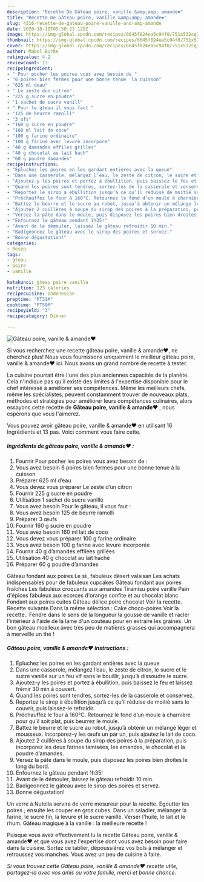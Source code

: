 ```yaml
---
description: "Recette De Gâteau poire, vanille &amp;amp; amande❤"
title: "Recette De Gâteau poire, vanille &amp;amp; amande❤"
slug: 4316-recette-de-gateau-poire-vanille-and-amp-amande
date: 2020-10-18T05:50:23.128Z
image: https://img-global.cpcdn.com/recipes/6645f824ea5c94f0/751x532cq70/gateau-poire-vanille-amande❤-photo-principale-de-la-recette.jpg
thumbnail: https://img-global.cpcdn.com/recipes/6645f824ea5c94f0/751x532cq70/gateau-poire-vanille-amande❤-photo-principale-de-la-recette.jpg
cover: https://img-global.cpcdn.com/recipes/6645f824ea5c94f0/751x532cq70/gateau-poire-vanille-amande❤-photo-principale-de-la-recette.jpg
author: Mabel Burke
ratingvalue: 4.2
reviewcount: 13
recipeingredient:
- " Pour pocher les poires vous avez besoin de "
- "6 poires bien fermes pour une bonne tenue  la cuisson"
- "625 ml deau"
- " Le zeste dun citron"
- "225 g sucre en poudre"
- "1 sachet de sucre vanill"
- " Pour le gteau il vous faut "
- "125 de beurre ramolli"
- "3 ufs"
- "160 g sucre en poudre"
- "160 ml lait de coco"
- "100 g farine ordinaire"
- "100 g farine avec levure incorpore"
- "40 g damandes effiles grilles"
- "40 g chocolat au lait hach"
- "60 g poudre damandes"
recipeinstructions:
- "Épluchez les poires en les gardant entières avec la queue"
- "Dans une casserole, mélangez l’eau, le zeste de citron, le sucre et le sucre vanillé sur un feu vif sans le bouillir, jusqu’à dissoudre le sucre."
- "Ajoutez-y les poires et portez à ébullition, puis baissez le feu et laissez frémir 30 min à couvert."
- "Quand les poires sont tendres, sortez-les de la casserole et conservez."
- "Reportez le sirop à ébullition jusqu’à ce qu’il réduise de moitié sans le couvrir, puis laissez-le refroidir."
- "Préchauffez le four à 160°C. Retournez le fond d’un moule à charnière pour qu’il soit plat, puis beurrez le moule."
- "Battez le beurre et le sucre au robot, jusqu’à obtenir un mélange léger et mousseux. Incorporez-y les œufs un par un, puis ajoutez le lait de coco."
- "Ajoutez 2 cuillères à soupe du sirop des poires à la préparation, puis incorporez les deux farines tamisées, les amandes, le chocolat et la poudre d’amandes."
- "Versez la pâte dans le moule, puis disposez les poires bien droites le long du bord."
- "Enfournez le gâteau pendant 1h35!"
- "Avant de le démouler, laissez le gâteau refroidir 10 min."
- "Badigeonnez le gâteau avec le sirop des poires et servez."
- "Bonne dégustation!"
categories:
- Resep
tags:
- gteau
- poire
- vanille

katakunci: gteau poire vanille 
nutrition: 123 calories
recipecuisine: Indonesian
preptime: "PT31M"
cooktime: "PT59M"
recipeyield: "3"
recipecategory: Dinner

---
```



![Gâteau poire, vanille &amp; amande❤](https://img-global.cpcdn.com/recipes/6645f824ea5c94f0/751x532cq70/gateau-poire-vanille-amande❤-photo-principale-de-la-recette.jpg)

Si vous recherchez une recette gâteau poire, vanille &amp; amande❤, ne cherchez plus! Nous vous fournissons uniquement le meilleur gâteau poire, vanille &amp; amande❤ ici. Nous avons un grand nombre de recette à tester.

La cuisine pourrait être l'une des plus anciennes capacités de la planète. Cela n'indique pas qu'il existe des limites à l'expertise disponible pour le chef intéressé à améliorer ses compétences. Même les meilleurs chefs, même les spécialistes, peuvent constamment trouver de nouveaux plats, méthodes et stratégies pour améliorer leurs compétences culinaires, alors essayons cette recette de <strong> Gâteau poire, vanille &amp; amande❤ </strong>, nous espérons que vous l'aimerez.

<!--inarticleads1-->

Vous pouvez avoir gâteau poire, vanille &amp; amande❤ en utilisant 16 Ingrédients et 13 pas. Voici comment vous faire cette.

##### Ingrédients de gâteau poire, vanille &amp; amande❤ :

1. Fournir  Pour pocher les poires vous avez besoin de :
1. Vous avez besoin 6 poires bien fermes pour une bonne tenue à la cuisson
1. Préparer 625 ml d’eau
1. Vous devez vous préparer  Le zeste d’un citron
1. Fournir 225 g sucre en poudre
1. Utilisation 1 sachet de sucre vanillé
1. Vous avez besoin  Pour le gâteau, il vous faut :
1. Vous avez besoin 125 de beurre ramolli
1. Préparer 3 œufs
1. Fournir 160 g sucre en poudre
1. Vous avez besoin 160 ml lait de coco
1. Vous devez vous préparer 100 g farine ordinaire
1. Vous avez besoin 100 g farine avec levure incorporée
1. Fournir 40 g d’amandes effilées grillées
1. Utilisation 40 g chocolat au lait haché
1. Préparer 60 g poudre d’amandes


Gâteau fondant aux poires Le sii, fabuleux désert valaisan Les achats indispensables pour de fabuleux cupcakes Gâteau fondant aux poires fraîches Les fabuleux croquants aux amandes Tiramisu poire vanille Pain d&#39;épices fabuleux aux ecorces d&#39;orange confite et au chocolat blanc Fondant aux poires cuites Gâteau délice poire chocolat Voir la recette. Recette suivante Dans la même sélection : Cake choco-poires Voir la recette.. Fendre dans le sens de la longueur la gousse de vanille et racler l&#39;intérieur à l&#39;aide de la lame d&#39;un couteau pour en extraire les graines. Un bon gâteau moelleux avec très peu de matières grasses qui accompagnera à merveille un thé ! 

<!--inarticleads2-->

##### Gâteau poire, vanille &amp; amande❤ instructions :

1. Épluchez les poires en les gardant entières avec la queue
1. Dans une casserole, mélangez l’eau, le zeste de citron, le sucre et le sucre vanillé sur un feu vif sans le bouillir, jusqu’à dissoudre le sucre.
1. Ajoutez-y les poires et portez à ébullition, puis baissez le feu et laissez frémir 30 min à couvert.
1. Quand les poires sont tendres, sortez-les de la casserole et conservez.
1. Reportez le sirop à ébullition jusqu’à ce qu’il réduise de moitié sans le couvrir, puis laissez-le refroidir.
1. Préchauffez le four à 160°C. Retournez le fond d’un moule à charnière pour qu’il soit plat, puis beurrez le moule.
1. Battez le beurre et le sucre au robot, jusqu’à obtenir un mélange léger et mousseux. Incorporez-y les œufs un par un, puis ajoutez le lait de coco.
1. Ajoutez 2 cuillères à soupe du sirop des poires à la préparation, puis incorporez les deux farines tamisées, les amandes, le chocolat et la poudre d’amandes.
1. Versez la pâte dans le moule, puis disposez les poires bien droites le long du bord.
1. Enfournez le gâteau pendant 1h35!
1. Avant de le démouler, laissez le gâteau refroidir 10 min.
1. Badigeonnez le gâteau avec le sirop des poires et servez.
1. Bonne dégustation!


Un verre à Nutella servira de verre mesureur pour la recette. Egoutter les poires ; ensuite les couper en gros cubes. Dans un saladier, mélanger la farine, le sucre fin, la levure et le sucre vanillé. Verser l&#39;huile, le lait et le rhum. Gâteau magique à la vanille : la meilleure recette ! 

<!--inarticleads1-->

<p>
Puisque vous avez effectivement lu la recette Gâteau poire, vanille &amp; amande❤ et que vous avez l'expertise dont vous avez besoin pour faire dans la cuisine. Sortez ce tablier, dépoussiérez vos bols à mélanger et retroussez vos manches. Vous avez un peu de cuisine à faire.
</p>

<p>
<i>Si vous trouvez cette Gâteau poire, vanille &amp; amande❤ recette utile, partagez-la avec vos amis ou votre famille, merci et bonne chance.</i>
</p>
